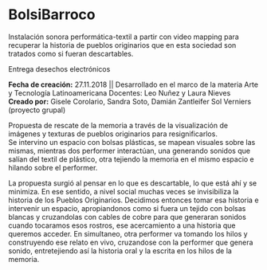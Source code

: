 # BolsiBarroco  

Instalación sonora performática-textil a partir con video mapping para recuperar la historia de pueblos originarios que en esta sociedad son tratados como si fueran descartables.   
  
Entrega desechos electrónicos  


**Fecha de creación:** 27.11.2018 || Desarrollado en el marco de la materia Arte y Tecnología Latinoamericana Docentes: Leo Nuñez y Laura Nieves  
**Creado por:** Gisele Corolario, Sandra Soto, Damián Zantleifer Sol Verniers (proyecto grupal)  


Propuesta de rescate de la memoria a través de la visualización de imágenes y texturas de pueblos originarios para resignificarlos.   
Se intervino un espacio con bolsas plásticas, se mapean visuales sobre las mismas, mientras dos performer interactúan, una generando sonidos que salían del textil de plástico, otra tejiendo la memoria en el mismo espacio e hilando sobre el performer.  

La propuesta surgió al pensar en lo que es descartable, lo que está ahí y se minimiza. En ese sentido, a nivel social muchas veces se invisibiliza la historia de los Pueblos Originarios. Decidimos entonces tomar esa historia e intervenir un espacio, apropiandonos como si fuera un tejido con bolsas blancas y cruzandolas con cables de cobre para que generaran sonidos cuando tocaramos esos rostros, ese acercamiento a una historia que queremos acceder. En simultaneo, otra performer va tomando los hilos y construyendo ese relato en vivo, cruzandose con la performer que genera sonido, entretejiendo así la historia oral y la escrita en los hilos de la memoria.  
